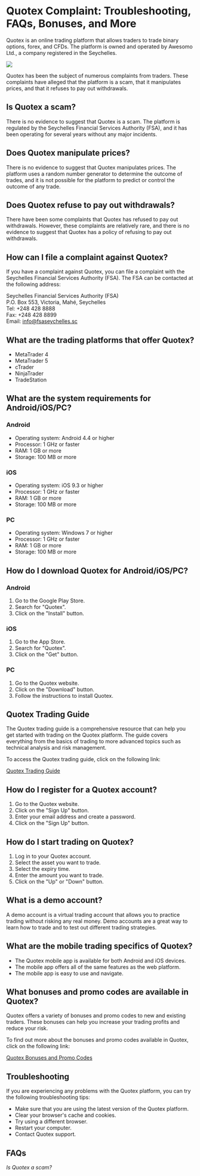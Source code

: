 # Quotex Complaint: Troubleshooting, FAQs, Bonuses, and More

Quotex is an online trading platform that allows traders to trade binary
options, forex, and CFDs. The platform is owned and operated by Awesomo
Ltd., a company registered in the Seychelles.

[![](https://static.quotex.io/files/4_en/300_250.jpg)](https://traff.sbs/brokerqxlid)

Quotex has been the subject of numerous complaints from traders. These
complaints have alleged that the platform is a scam, that it manipulates
prices, and that it refuses to pay out withdrawals.

## Is Quotex a scam?

There is no evidence to suggest that Quotex is a scam. The platform is
regulated by the Seychelles Financial Services Authority (FSA), and it
has been operating for several years without any major incidents.

## Does Quotex manipulate prices?

There is no evidence to suggest that Quotex manipulates prices. The
platform uses a random number generator to determine the outcome of
trades, and it is not possible for the platform to predict or control
the outcome of any trade.

## Does Quotex refuse to pay out withdrawals?

There have been some complaints that Quotex has refused to pay out
withdrawals. However, these complaints are relatively rare, and there is
no evidence to suggest that Quotex has a policy of refusing to pay out
withdrawals.

## How can I file a complaint against Quotex?

If you have a complaint against Quotex, you can file a complaint with
the Seychelles Financial Services Authority (FSA). The FSA can be
contacted at the following address:

Seychelles Financial Services Authority (FSA)\
P.O. Box 553, Victoria, Mahé, Seychelles\
Tel: +248 428 8888\
Fax: +248 428 8899\
Email: info@fsaseychelles.sc

## What are the trading platforms that offer Quotex?

-   MetaTrader 4
-   MetaTrader 5
-   cTrader
-   NinjaTrader
-   TradeStation

## What are the system requirements for Android/iOS/PC?

### Android

-   Operating system: Android 4.4 or higher
-   Processor: 1 GHz or faster
-   RAM: 1 GB or more
-   Storage: 100 MB or more

### iOS

-   Operating system: iOS 9.3 or higher
-   Processor: 1 GHz or faster
-   RAM: 1 GB or more
-   Storage: 100 MB or more

### PC

-   Operating system: Windows 7 or higher
-   Processor: 1 GHz or faster
-   RAM: 1 GB or more
-   Storage: 100 MB or more

## How do I download Quotex for Android/iOS/PC?

### Android

1.  Go to the Google Play Store.
2.  Search for "Quotex".
3.  Click on the "Install" button.

### iOS

1.  Go to the App Store.
2.  Search for "Quotex".
3.  Click on the "Get" button.

### PC

1.  Go to the Quotex website.
2.  Click on the "Download" button.
3.  Follow the instructions to install Quotex.

## Quotex Trading Guide

The Quotex trading guide is a comprehensive resource that can help you
get started with trading on the Quotex platform. The guide covers
everything from the basics of trading to more advanced topics such as
technical analysis and risk management.

To access the Quotex trading guide, click on the following link:

[Quotex Trading Guide](\%22https://quotex.io/trading-guide\%22)

## How do I register for a Quotex account?

1.  Go to the Quotex website.
2.  Click on the "Sign Up" button.
3.  Enter your email address and create a password.
4.  Click on the "Sign Up" button.

## How do I start trading on Quotex?

1.  Log in to your Quotex account.
2.  Select the asset you want to trade.
3.  Select the expiry time.
4.  Enter the amount you want to trade.
5.  Click on the "Up" or "Down" button.

## What is a demo account?

A demo account is a virtual trading account that allows you to practice
trading without risking any real money. Demo accounts are a great way to
learn how to trade and to test out different trading strategies.

## What are the mobile trading specifics of Quotex?

-   The Quotex mobile app is available for both Android and iOS devices.
-   The mobile app offers all of the same features as the web platform.
-   The mobile app is easy to use and navigate.

## What bonuses and promo codes are available in Quotex?

Quotex offers a variety of bonuses and promo codes to new and existing
traders. These bonuses can help you increase your trading profits and
reduce your risk.

To find out more about the bonuses and promo codes available in Quotex,
click on the following link:

[Quotex Bonuses and Promo
Codes](\%22https://quotex.io/bonuses-and-promo-codes\%22)

## Troubleshooting

If you are experiencing any problems with the Quotex platform, you can
try the following troubleshooting tips:

-   Make sure that you are using the latest version of the Quotex
    platform.
-   Clear your browser\'s cache and cookies.
-   Try using a different browser.
-   Restart your computer.
-   Contact Quotex support.

## FAQs

*Is Quotex a scam?*

